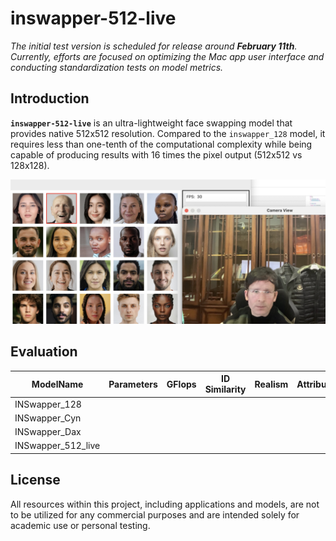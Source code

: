 # inswapper-512-live

*The initial test version is scheduled for release around **February 11th**. Currently, efforts are focused on optimizing the Mac app user interface and conducting standardization tests on model metrics.*


## Introduction

**``inswapper-512-live``** is an ultra-lightweight face swapping model that provides native 512x512 resolution. Compared to the ``inswapper_128`` model, it requires less than one-tenth of the computational complexity while being capable of producing results with 16 times the pixel output (512x512 vs 128x128).

<div align="left">
  <img src="https://github.com/nttstar/insightface-resources/blob/master/images/inswapper_512_live_1.jpg" width="1024"/>
</div>

## Evaluation

| ModelName          | Parameters | GFlops | ID Similarity | Realism | Attributes |
|--------------------|------------|--------|---------------|---------|------------|
| INSwapper_128      |            |        |               |         |            |
| INSwapper_Cyn      |            |        |               |         |            |
| INSwapper_Dax      |            |        |               |         |            |
| INSwapper_512_live |            |        |               |         |            |

## License

All resources within this project, including applications and models, are not to be utilized for any commercial purposes and are intended solely for academic use or personal testing. 
